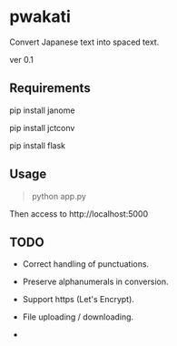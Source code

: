 # pwakati
Convert Japanese text into spaced text.

ver 0.1

## Requirements
pip install janome

pip install jctconv

pip install flask

## Usage
> python app.py

Then access to http://localhost:5000

## TODO
- Correct handling of punctuations.
- Preserve alphanumerals in conversion.
- Support https (Let's Encrypt).
- File uploading / downloading.

-

